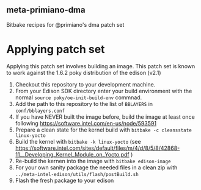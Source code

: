 meta-primiano-dma
---------------------
Bitbake recipes for @primiano's dma patch set

# Applying patch set
Applying this patch set involves building an image. This patch set is known to work against the 1.6.2 poky distribution of the edison (v2.1)

1. Checkout this repository to your development machine.
1. From your Edison SDK directory enter your build environment with the normal `source poky/oe-init-build-env` commnad.
1. Add the path to this repository to the list of `BBLAYERS` in `conf/bblayers.conf`
1. If you have NEVER built the image before, build the image at least once following https://software.intel.com/en-us/node/593591
1. Prepare a clean state for the kernel build with `bitbake -c cleansstate linux-yocto`
1. Build the kernel with `bitbake -k linux-yocto` (see https://software.intel.com/sites/default/files/m/4/d/8/5/8/42868-11__Developing_Kernel_Module_on_Yocto.pdf )
1. Re-build the kernen into the image with `bitbake edison-image`
1. For your own sanity package the needed files in a clean zip with `../meta-intel-edison/utils/flash/postBuild.sh`
1. Flash the fresh package to your edison
